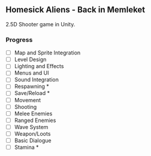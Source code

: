 ## Homesick Aliens - Back in Memleket
2.5D Shooter game in Unity.

### Progress
- [ ] Map and Sprite Integration
- [ ] Level Design
- [ ] Lighting and Effects
- [ ] Menus and UI
- [ ] Sound Integration
- [ ] Respawning *
- [ ] Save/Reload *
- [ ] Movement
- [ ] Shooting
- [ ] Melee Enemies
- [ ] Ranged Enemies
- [ ] Wave System
- [ ] Weapon/Loots
- [ ] Basic Dialogue
- [ ] Stamina *
